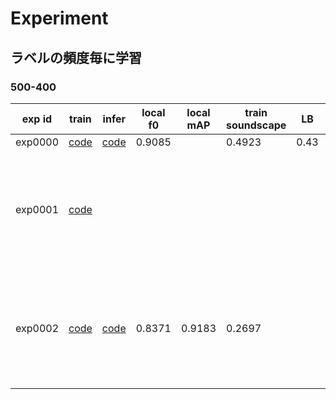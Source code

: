 # Experiment

## ラベルの頻度毎に学習

### 500-400
|exp id|train|infer|local f0|local mAP|train soundscape|LB|detail|memo|
|--|--|--|--|--|--|--|--|--|
|exp0000|[code](https://github.com/trtd56/BirdCLEF/blob/main/works/notebook/BirdCLEF_Train_exp0000.ipynb)|[code](https://www.kaggle.com/takamichitoda/birdclef-infer-split-model?scriptVersionId=59153670)|0.9085||0.4923|0.43|baseline||
|exp0001|[code](https://github.com/trtd56/BirdCLEF/blob/main/works/notebook/BirdCLEF_Train_exp0001.ipynb)||||||loss masking|5 epochくらい学習したけどスコア上がらず|
|exp0002|[code](https://github.com/trtd56/BirdCLEF/blob/main/works/notebook/BirdCLEF_Train_exp0002.ipynb)|[code](https://www.kaggle.com/takamichitoda/birdclef-infer-split-model?scriptVersionId=59189961)|0.8371|0.9183|0.2697||先頭5sに固定, mAP優先|5 epochでサチってるのでそんくらいでよさげ|
